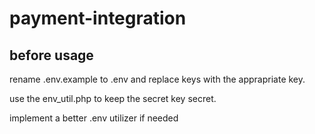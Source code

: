 # payment-integration

## before usage

rename .env.example to .env and replace keys with the apprapriate key.

use the env_util.php to keep the secret key secret.

implement a better .env utilizer if needed
